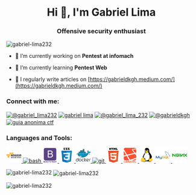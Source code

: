 <h1 align="center">Hi 👋, I'm Gabriel Lima</h1>
<h3 align="center">Offensive security enthusiast</h3>

<p align="left"> <img src="https://komarev.com/ghpvc/?username=gabriel-lima232&label=Profile%20views&color=0e75b6&style=flat" alt="gabriel-lima232" /> </p>

- 🔭 I’m currently working on **Pentest at infomach**

- 🌱 I’m currently learning **Pentest Web**

- 📝 I regularly write articles on [https://gabrieldkgh.medium.com/](https://gabrieldkgh.medium.com/)

<h3 align="left">Connect with me:</h3>
<p align="left">
<a href="https://twitter.com/@gabriel_lima232" target="blank"><img align="center" src="https://raw.githubusercontent.com/rahuldkjain/github-profile-readme-generator/master/src/images/icons/Social/twitter.svg" alt="@gabriel_lima232" height="30" width="40" /></a>
<a href="https://linkedin.com/in/gabriel lima" target="blank"><img align="center" src="https://raw.githubusercontent.com/rahuldkjain/github-profile-readme-generator/master/src/images/icons/Social/linked-in-alt.svg" alt="gabriel lima" height="30" width="40" /></a>
<a href="https://instagram.com/@gabriel_lima_232" target="blank"><img align="center" src="https://raw.githubusercontent.com/rahuldkjain/github-profile-readme-generator/master/src/images/icons/Social/instagram.svg" alt="@gabriel_lima_232" height="30" width="40" /></a>
<a href="https://medium.com/@gabrieldkgh" target="blank"><img align="center" src="https://raw.githubusercontent.com/rahuldkjain/github-profile-readme-generator/master/src/images/icons/Social/medium.svg" alt="@gabrieldkgh" height="30" width="40" /></a>
<a href="https://www.youtube.com/c/guia anonima ctf" target="blank"><img align="center" src="https://raw.githubusercontent.com/rahuldkjain/github-profile-readme-generator/master/src/images/icons/Social/youtube.svg" alt="guia anonima ctf" height="30" width="40" /></a>
</p>

<h3 align="left">Languages and Tools:</h3>
<p align="left"> <a href="https://aws.amazon.com" target="_blank"> <img src="https://raw.githubusercontent.com/devicons/devicon/master/icons/amazonwebservices/amazonwebservices-original-wordmark.svg" alt="aws" width="40" height="40"/> </a> <a href="https://www.gnu.org/software/bash/" target="_blank"> <img src="https://www.vectorlogo.zone/logos/gnu_bash/gnu_bash-icon.svg" alt="bash" width="40" height="40"/> </a> <a href="https://getbootstrap.com" target="_blank"> <img src="https://raw.githubusercontent.com/devicons/devicon/master/icons/bootstrap/bootstrap-plain-wordmark.svg" alt="bootstrap" width="40" height="40"/> </a> <a href="https://www.w3schools.com/css/" target="_blank"> <img src="https://raw.githubusercontent.com/devicons/devicon/master/icons/css3/css3-original-wordmark.svg" alt="css3" width="40" height="40"/> </a> <a href="https://www.docker.com/" target="_blank"> <img src="https://raw.githubusercontent.com/devicons/devicon/master/icons/docker/docker-original-wordmark.svg" alt="docker" width="40" height="40"/> </a> <a href="https://git-scm.com/" target="_blank"> <img src="https://www.vectorlogo.zone/logos/git-scm/git-scm-icon.svg" alt="git" width="40" height="40"/> </a> <a href="https://www.w3.org/html/" target="_blank"> <img src="https://raw.githubusercontent.com/devicons/devicon/master/icons/html5/html5-original-wordmark.svg" alt="html5" width="40" height="40"/> </a> <a href="https://laravel.com/" target="_blank"> <img src="https://raw.githubusercontent.com/devicons/devicon/master/icons/laravel/laravel-plain-wordmark.svg" alt="laravel" width="40" height="40"/> </a> <a href="https://www.linux.org/" target="_blank"> <img src="https://raw.githubusercontent.com/devicons/devicon/master/icons/linux/linux-original.svg" alt="linux" width="40" height="40"/> </a> <a href="https://www.mysql.com/" target="_blank"> <img src="https://raw.githubusercontent.com/devicons/devicon/master/icons/mysql/mysql-original-wordmark.svg" alt="mysql" width="40" height="40"/> </a> <a href="https://www.nginx.com" target="_blank"> <img src="https://raw.githubusercontent.com/devicons/devicon/master/icons/nginx/nginx-original.svg" alt="nginx" width="40" height="40"/> </a> </p>

<p><img align="left" src="https://github-readme-stats.vercel.app/api/top-langs?username=gabriel-lima232&show_icons=true&locale=en&layout=compact" alt="gabriel-lima232" /></p>

<p>&nbsp;<img align="center" src="https://github-readme-stats.vercel.app/api?username=gabriel-lima232&show_icons=true&locale=en" alt="gabriel-lima232" /></p>

<p><img align="center" src="https://github-readme-streak-stats.herokuapp.com/?user=gabriel-lima232&" alt="gabriel-lima232" /></p>
